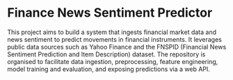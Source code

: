 # Finance News Sentiment Predictor

This project aims to build a system that ingests financial market data and news sentiment to predict movements in financial instruments.  It leverages public data sources such as Yahoo Finance and the FNSPID (Financial News Sentiment Prediction and Item Description) dataset.  The repository is organised to facilitate data ingestion, preprocessing, feature engineering, model training and evaluation, and exposing predictions via a web API.
